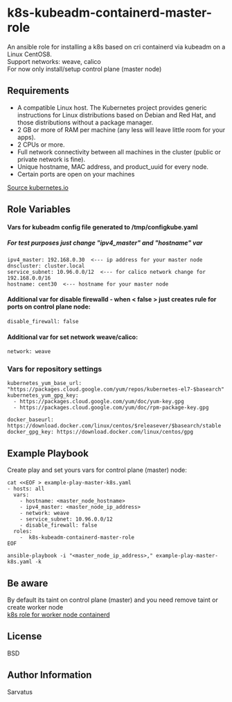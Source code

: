 k8s-kubeadm-containerd-master-role
=========

An ansible role for installing a k8s based on cri containerd via kubeadm on a Linux CentOS8.  
Support networks: weave, calico  
For now only install/setup control plane (master node)
    
    
Requirements
------------

- A compatible Linux host. The Kubernetes project provides generic instructions for Linux distributions based on Debian and Red Hat, and those distributions without a package manager.
- 2 GB or more of RAM per machine (any less will leave little room for your apps).
- 2 CPUs or more.
- Full network connectivity between all machines in the cluster (public or private network is fine).
- Unique hostname, MAC address, and product_uuid for every node.
- Certain ports are open on your machines

[Source kubernetes.io](https://kubernetes.io/docs/setup/production-environment/tools/kubeadm/install-kubeadm/)
  
  
Role Variables
--------------

#### Vars for kubeadm config file  generated to /tmp/configkube.yaml
##### For test purposes just change "ipv4_master" and "hostname" var
```
ipv4_master: 192.168.0.30  <--- ip address for your master node  
dnscluster: cluster.local  
service_subnet: 10.96.0.0/12  <--- for calico network change for 192.168.0.0/16
hostname: cent30  <--- hostname for your master node  
```

#### Additional var for disable firewalld - when < false > just creates rule for ports on control plane node: 
```
disable_firewall: false
```
#### Additional var for set network weave/calico: 
```
network: weave
```

### Vars for repository settings
```
kubernetes_yum_base_url: "https://packages.cloud.google.com/yum/repos/kubernetes-el7-$basearch"  
kubernetes_yum_gpg_key:
  - https://packages.cloud.google.com/yum/doc/yum-key.gpg  
  - https://packages.cloud.google.com/yum/doc/rpm-package-key.gpg

docker_baseurl: https://download.docker.com/linux/centos/$releasever/$basearch/stable  
docker_gpg_key: https://download.docker.com/linux/centos/gpg
```
  
  
Example Playbook
----------------

Create play and set yours vars for control plane (master) node:
```
cat <<EOF > example-play-master-k8s.yaml
- hosts: all
  vars:
    - hostname: <master_node_hostname>
    - ipv4_master: <master_node_ip_address>
    - network: weave
    - service_subnet: 10.96.0.0/12
    - disable_firewall: false
  roles:
    -  k8s-kubeadm-containerd-master-role
EOF
```
```
ansible-playbook -i "<master_node_ip_address>," example-play-master-k8s.yaml -k
```
Be aware
--------
By default its taint on control plane (master) and you need remove taint or create worker node   
[k8s role for worker node containerd](https://github.com/Sarvatus/k8s-kubeadm-containerd-worker-role)
  
License
-------

BSD

Author Information
------------------

Sarvatus 
